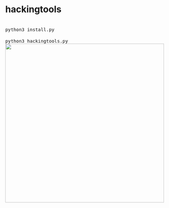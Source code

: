 # hackingtools
<big><br><code>python3 install.py</code></br></big>
<big><br><code>python3 hackingtools.py</code></br></big>
<img src="https://i.hizliresim.com/16h4s0u.png" height="500" weight="500"></img>
